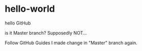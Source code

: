 # hello-world
hello GitHub

is it Master branch? Supposedly NOT...

Follow GitHub Guides
I made change in "Master" branch again.

